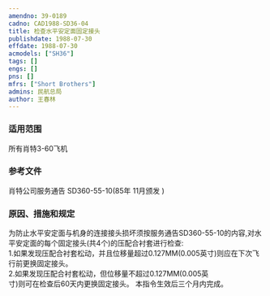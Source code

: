 ```yaml
---
amendno: 39-0189  
cadno: CAD1988-SD36-04  
title: 检查水平安定面固定接头  
publishdate: 1988-07-30  
effdate: 1988-07-30  
acmodels: ["SH36"]  
tags: []  
engs: []  
pns: []  
mfrs: ["Short Brothers"]  
admins: 民航总局  
author: 王春林  
---
```

  
### 适用范围  
所有肖特3-60飞机  
  
<!--more-->  
### 参考文件  
  肖特公司服务通告 SD360-55-10(85年 11月颁发 )  
  
### 原因、措施和规定  

  为防止水平安定面与机身的连接接头损坏须按服务通告SD360-55-10的内容,对水平安定面的每个固定接头(共4个)的压配合衬套进行检查:  
  1.如果发现压配合衬套松动，并且位移量超过0.127MM(0.005英寸)则应在下次飞行前更换固定接头。  
  2.如果发现压配合衬套松动，但位移量不超过0.127MM(0.005英  
寸)则可在检查后60天内更换固定接头。     本指令生效后三个月内完成。  
